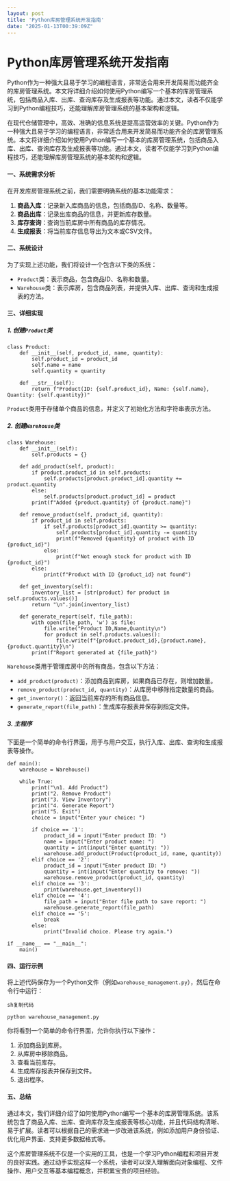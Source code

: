 ```yaml
---
layout: post
title: 'Python库房管理系统开发指南'
date: "2025-01-13T00:39:09Z"
---
```

Python库房管理系统开发指南
================

Python作为一种强大且易于学习的编程语言，非常适合用来开发简易而功能齐全的库房管理系统。本文将详细介绍如何使用Python编写一个基本的库房管理系统，包括商品入库、出库、查询库存及生成报表等功能。通过本文，读者不仅能学习到Python编程技巧，还能理解库房管理系统的基本架构和逻辑。

在现代仓储管理中，高效、准确的信息系统是提高运营效率的关键。Python作为一种强大且易于学习的编程语言，非常适合用来开发简易而功能齐全的库房管理系统。本文将详细介绍如何使用Python编写一个基本的库房管理系统，包括商品入库、出库、查询库存及生成报表等功能。通过本文，读者不仅能学习到Python编程技巧，还能理解库房管理系统的基本架构和逻辑。

#### 一、系统需求分析

在开发库房管理系统之前，我们需要明确系统的基本功能需求：

1.  **商品入库**：记录新入库商品的信息，包括商品ID、名称、数量等。
2.  **商品出库**：记录出库商品的信息，并更新库存数量。
3.  **库存查询**：查询当前库房中所有商品的库存情况。
4.  **生成报表**：将当前库存信息导出为文本或CSV文件。

#### 二、系统设计

为了实现上述功能，我们将设计一个包含以下类的系统：

*   `Product`类：表示商品，包含商品ID、名称和数量。
*   `Warehouse`类：表示库房，包含商品列表，并提供入库、出库、查询和生成报表的方法。

#### 三、详细实现

##### 1\. 创建`Product`类

    class Product:
        def __init__(self, product_id, name, quantity):
            self.product_id = product_id
            self.name = name
            self.quantity = quantity
     
        def __str__(self):
            return f"Product(ID: {self.product_id}, Name: {self.name}, Quantity: {self.quantity})"
    

`Product`类用于存储单个商品的信息，并定义了初始化方法和字符串表示方法。

##### 2\. 创建`Warehouse`类

    class Warehouse:
        def __init__(self):
            self.products = {}
     
        def add_product(self, product):
            if product.product_id in self.products:
                self.products[product.product_id].quantity += product.quantity
            else:
                self.products[product.product_id] = product
            print(f"Added {product.quantity} of {product.name}")
     
        def remove_product(self, product_id, quantity):
            if product_id in self.products:
                if self.products[product_id].quantity >= quantity:
                    self.products[product_id].quantity -= quantity
                    print(f"Removed {quantity} of product with ID {product_id}")
                else:
                    print(f"Not enough stock for product with ID {product_id}")
            else:
                print(f"Product with ID {product_id} not found")
     
        def get_inventory(self):
            inventory_list = [str(product) for product in self.products.values()]
            return "\n".join(inventory_list)
     
        def generate_report(self, file_path):
            with open(file_path, 'w') as file:
                file.write("Product ID,Name,Quantity\n")
                for product in self.products.values():
                    file.write(f"{product.product_id},{product.name},{product.quantity}\n")
            print(f"Report generated at {file_path}")
    

`Warehouse`类用于管理库房中的所有商品，包含以下方法：

*   `add_product(product)`：添加商品到库房，如果商品已存在，则增加数量。
*   `remove_product(product_id, quantity)`：从库房中移除指定数量的商品。
*   `get_inventory()`：返回当前库存的所有商品信息。
*   `generate_report(file_path)`：生成库存报表并保存到指定文件。

##### 3\. 主程序

下面是一个简单的命令行界面，用于与用户交互，执行入库、出库、查询和生成报表等操作。

    def main():
        warehouse = Warehouse()
     
        while True:
            print("\n1. Add Product")
            print("2. Remove Product")
            print("3. View Inventory")
            print("4. Generate Report")
            print("5. Exit")
            choice = input("Enter your choice: ")
     
            if choice == '1':
                product_id = input("Enter product ID: ")
                name = input("Enter product name: ")
                quantity = int(input("Enter quantity: "))
                warehouse.add_product(Product(product_id, name, quantity))
            elif choice == '2':
                product_id = input("Enter product ID: ")
                quantity = int(input("Enter quantity to remove: "))
                warehouse.remove_product(product_id, quantity)
            elif choice == '3':
                print(warehouse.get_inventory())
            elif choice == '4':
                file_path = input("Enter file path to save report: ")
                warehouse.generate_report(file_path)
            elif choice == '5':
                break
            else:
                print("Invalid choice. Please try again.")
     
    if __name__ == "__main__":
        main()
    

#### 四、运行示例

将上述代码保存为一个Python文件（例如`warehouse_management.py`），然后在命令行中运行：

    sh复制代码
    
    python warehouse_management.py
    

你将看到一个简单的命令行界面，允许你执行以下操作：

1.  添加商品到库房。
2.  从库房中移除商品。
3.  查看当前库存。
4.  生成库存报表并保存到文件。
5.  退出程序。

#### 五、总结

通过本文，我们详细介绍了如何使用Python编写一个基本的库房管理系统。该系统包含了商品入库、出库、查询库存及生成报表等核心功能，并且代码结构清晰、易于扩展。读者可以根据自己的需求进一步改进该系统，例如添加用户身份验证、优化用户界面、支持更多数据格式等。

这个库房管理系统不仅是一个实用的工具，也是一个学习Python编程和项目开发的良好实践。通过动手实现这样一个系统，读者可以深入理解面向对象编程、文件操作、用户交互等基本编程概念，并积累宝贵的项目经验。
